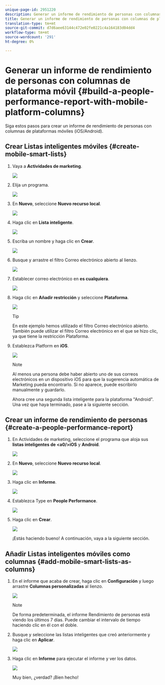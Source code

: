 ```yaml
---
unique-page-id: 2951220
description: Generar un informe de rendimiento de personas con columnas de plataforma móvil - Documentos de marketing - Documentación del producto
title: Generar un informe de rendimiento de personas con columnas de plataforma móvil
translation-type: tm+mt
source-git-commit: d7d6aee63144c472e02fe0221c4a164183d04dd4
workflow-type: tm+mt
source-wordcount: '291'
ht-degree: 0%

---
```



# Generar un informe de rendimiento de personas con columnas de plataforma móvil {#build-a-people-performance-report-with-mobile-platform-columns}

Siga estos pasos para crear un informe de rendimiento de personas con columnas de plataformas móviles (iOS/Android).

## Crear Listas inteligentes móviles {#create-mobile-smart-lists}

1. Vaya a **Actividades de marketing**.

   ![](assets/ma.png)

1. Elija un programa.

   ![](assets/two-1.png)

1. En **Nuevo**, seleccione **Nuevo recurso local**.

   ![](assets/three-1.png)

1. Haga clic en **Lista inteligente**.

   ![](assets/four-1.png)

1. Escriba un nombre y haga clic en **Crear**.

   ![](assets/five-1.png)

1. Busque y arrastre el filtro Correo electrónico abierto al lienzo.

   ![](assets/six-1.png)

1. Establecer correo electrónico en **es cualquiera**.

   ![](assets/seven.png)

1. Haga clic en **Añadir restricción** y seleccione **Plataforma**.

   ![](assets/eight.png)

   >[!TIP]
   >
   >En este ejemplo hemos utilizado el filtro Correo electrónico abierto. También puede utilizar el filtro Correo electrónico en el que se hizo clic, ya que tiene la restricción Plataforma.

1. Establezca Platform en **iOS**.

   ![](assets/nine.png)

   >[!NOTE]
   >
   >Al menos una persona debe haber abierto uno de sus correos electrónicos en un dispositivo iOS para que la sugerencia automática de Marketing pueda encontrarlo. Si no aparece, puede escribirlo manualmente y guardarlo.

   Ahora cree una segunda lista inteligente para la plataforma &quot;Android&quot;. Una vez que haya terminado, pase a la siguiente sección.

## Crear un informe de rendimiento de personas {#create-a-people-performance-report}

1. En Actividades de marketing, seleccione el programa que aloja sus **listas inteligentes de &lt;a0/>iOS** y **Android**.

   ![](assets/ten.png)

1. En **Nuevo**, seleccione **Nuevo recurso local**.

   ![](assets/eleven.png)

1. Haga clic en **Informe**.

   ![](assets/twelve.png)

1. Establezca Type en **People Performance**.

   ![](assets/thirteen.png)

1. Haga clic en **Crear**.

   ![](assets/fourteen.png)

   ¡Estás haciendo bueno! A continuación, vaya a la siguiente sección.

## Añadir Listas inteligentes móviles como columnas {#add-mobile-smart-lists-as-columns}

1. En el informe que acaba de crear, haga clic en **Configuración** y luego arrastre **Columnas personalizadas** al lienzo.

   ![](assets/fifteen.png)

   >[!NOTE]
   >
   >De forma predeterminada, el informe Rendimiento de personas está viendo los últimos 7 días. Puede cambiar el intervalo de tiempo haciendo clic en él con el doble.

1. Busque y seleccione las listas inteligentes que creó anteriormente y haga clic en **Aplicar**.

   ![](assets/sixteen.png)

1. Haga clic en **Informe** para ejecutar el informe y ver los datos.

   ![](assets/seventeen.png)

   Muy bien, ¿verdad? ¡Bien hecho!


